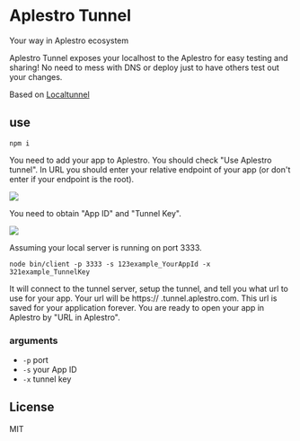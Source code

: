 # Aplestro Tunnel

Your way in Aplestro ecosystem

Aplestro Tunnel exposes your localhost to the Aplestro for easy testing and sharing! No need to mess with DNS or deploy just to have others test out your changes.

Based on <a href="https://localtunnel.github.io/www/">Localtunnel</a>

## use ##

```
npm i
```

You need to add your app to Aplestro. You should check "Use Aplestro tunnel". In URL you should enter your relative endpoint of your app (or don't enter if your endpoint is the root).

![](http://about.aplestro.com/content/new-app2-tunnel.png)

You need to obtain "App ID" and "Tunnel Key". 

![](http://about.aplestro.com/content/new-app2-tunnel-in-list.png)

Assuming your local server is running on port 3333. 

```
node bin/client -p 3333 -s 123example_YourAppId -x 321example_TunnelKey
```

It will connect to the tunnel server, setup the tunnel, and tell you what url to use for your app. 
Your url will be https:// <YourAppId> .tunnel.aplestro.com. This url is saved for your application forever.
You are ready to open your app in Aplestro by "URL in Aplestro".

### arguments

* `-p` port
* `-s` your App ID
* `-x` tunnel key

## License ##
MIT
